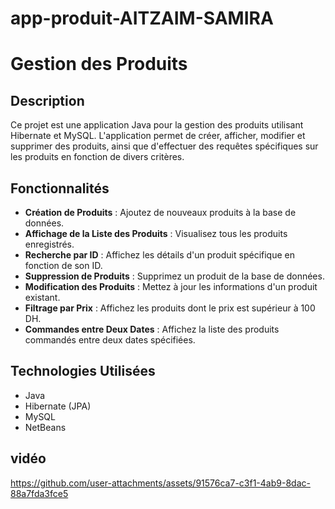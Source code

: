 # app-produit-AITZAIM-SAMIRA
# Gestion des Produits

## Description

Ce projet est une application Java pour la gestion des produits utilisant Hibernate et MySQL. L'application permet de créer, afficher, modifier et supprimer des produits, ainsi que d'effectuer des requêtes spécifiques sur les produits en fonction de divers critères.

## Fonctionnalités

- **Création de Produits** : Ajoutez de nouveaux produits à la base de données.
- **Affichage de la Liste des Produits** : Visualisez tous les produits enregistrés.
- **Recherche par ID** : Affichez les détails d'un produit spécifique en fonction de son ID.
- **Suppression de Produits** : Supprimez un produit de la base de données.
- **Modification des Produits** : Mettez à jour les informations d'un produit existant.
- **Filtrage par Prix** : Affichez les produits dont le prix est supérieur à 100 DH.
- **Commandes entre Deux Dates** : Affichez la liste des produits commandés entre deux dates spécifiées.

## Technologies Utilisées

- Java
- Hibernate (JPA)
- MySQL
- NetBeans

 ## vidéo
 https://github.com/user-attachments/assets/91576ca7-c3f1-4ab9-8dac-88a7fda3fce5


